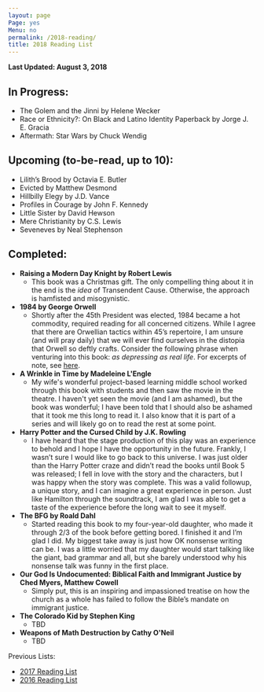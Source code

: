 ```yaml
---
layout: page
Page: yes
Menu: no
permalink: /2018-reading/
title: 2018 Reading List
---
```


**Last Updated: August 3, 2018**

## In Progress:
+ The Golem and the Jinni by Helene Wecker
+ Race or Ethnicity?: On Black and Latino Identity Paperback by Jorge J. E. Gracia
+ Aftermath: Star Wars by Chuck Wendig

## Upcoming (to-be-read, up to 10):
+ Lilith’s Brood by Octavia E. Butler
+ Evicted by Matthew Desmond
+ Hillbilly Elegy by J.D. Vance
+ Profiles in Courage by John F. Kennedy
+ Little Sister by David Hewson
+ Mere Christianity by C.S. Lewis
+ Seveneves by Neal Stephenson

## Completed:
+ **Raising a Modern Day Knight by Robert Lewis**
	+ This book was a Christmas gift. The only compelling thing about it in the end is the *idea* of Transendent Cause. Otherwise, the approach is hamfisted and misogynistic.
+ **1984 by George Orwell**
	+ Shortly after the 45th President was elected, 1984 became a hot commodity, required reading for all concerned citizens. While I agree that there are Orwellian tactics within 45’s repertoire, I am unsure (and will pray daily) that we will ever find ourselves in the distopia that Orwell so deftly crafts. Consider the following phrase when venturing into this book: *as depressing as real life*. For excerpts of note, see [here][1].
+ **A Wrinkle in Time by Madeleine L'Engle**
	+ My wife's wonderful project-based learning middle school worked through this book with students and then saw the movie in the theatre. I haven't yet seen the movie (and I am ashamed), but the book was wonderful; I have been told that I should also be ashamed that it took me this long to read it. I also know that it is part of a series and will likely go on to read the rest at some point.
+ **Harry Potter and the Cursed Child by J.K. Rowling**
	+ I have heard that the stage production of this play was an experience to behold and I hope I have the opportunity in the future. Frankly, I wasn’t sure I would like to go back to this universe. I was just older than the Harry Potter craze and didn’t read the books until Book 5 was released; I fell in love with the story and the characters, but I was happy when the story was complete. This was a valid followup, a unique story, and I can imagine a great experience in person. Just like Hamilton through the soundtrack, I am glad I was able to get a taste of the experience before the long wait to see it myself.
+ **The BFG by Roald Dahl**
	+ Started reading this book to my four-year-old daughter, who made it through 2/3 of the book before getting bored. I finished it and I’m glad I did. My biggest take away is just how OK nonsense writing can be. I was a little worried that my daughter would start talking like the giant, bad grammar and all, but she barely understood why his nonsense talk was funny in the first place.
+ **Our God Is Undocumented: Biblical Faith and Immigrant Justice by Ched Myers, Matthew Cowell**
	+ Simply put, this is an inspiring and impassioned treatise on how the church as a whole has failed to follow the Bible’s mandate on immigrant justice.
+ **The Colorado Kid by Stephen King**
	+ TBD
+ **Weapons of Math Destruction by Cathy O'Neil**
	+ TBD


Previous Lists:
- [2017 Reading List][2]
- [2016 Reading List][3]

[1]:	https://engineeredeloquence.com/2018/02/orwellian
[2]:	/reading-2017/
[3]:	/reading-2016/
